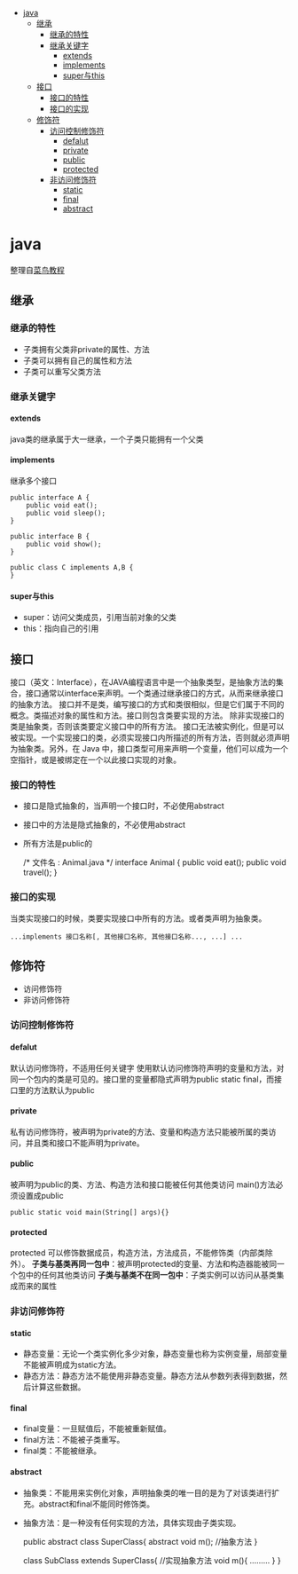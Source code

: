 <!-- TOC -->

- [java](#java)
    - [继承](#继承)
        - [继承的特性](#继承的特性)
        - [继承关键字](#继承关键字)
            - [extends](#extends)
            - [implements](#implements)
            - [super与this](#super与this)
    - [接口](#接口)
        - [接口的特性](#接口的特性)
        - [接口的实现](#接口的实现)
    - [修饰符](#修饰符)
        - [访问控制修饰符](#访问控制修饰符)
            - [defalut](#defalut)
            - [private](#private)
            - [public](#public)
            - [protected](#protected)
        - [非访问修饰符](#非访问修饰符)
            - [static](#static)
            - [final](#final)
            - [abstract](#abstract)

<!-- /TOC -->
# java
整理自[菜鸟教程](https://www.runoob.com/java)
## 继承
### 继承的特性
+ 子类拥有父类非private的属性、方法
+ 子类可以拥有自己的属性和方法
+ 子类可以重写父类方法
### 继承关键字
#### extends
java类的继承属于大一继承，一个子类只能拥有一个父类
#### implements
继承多个接口

    public interface A {
        public void eat();
        public void sleep();
    }
    
    public interface B {
        public void show();
    }
    
    public class C implements A,B {
    }

#### super与this
+ super：访问父类成员，引用当前对象的父类
+ this：指向自己的引用
## 接口
接口（英文：Interface），在JAVA编程语言中是一个抽象类型，是抽象方法的集合，接口通常以interface来声明。一个类通过继承接口的方式，从而来继承接口的抽象方法。
接口并不是类，编写接口的方式和类很相似，但是它们属于不同的概念。类描述对象的属性和方法。接口则包含类要实现的方法。
除非实现接口的类是抽象类，否则该类要定义接口中的所有方法。
接口无法被实例化，但是可以被实现。一个实现接口的类，必须实现接口内所描述的所有方法，否则就必须声明为抽象类。另外，在 Java 中，接口类型可用来声明一个变量，他们可以成为一个空指针，或是被绑定在一个以此接口实现的对象。
### 接口的特性
+ 接口是隐式抽象的，当声明一个接口时，不必使用abstract
+ 接口中的方法是隐式抽象的，不必使用abstract
+ 所有方法是public的


    /* 文件名 : Animal.java */
    interface Animal {
        public void eat();
        public void travel();
    }
    
### 接口的实现
当类实现接口的时候，类要实现接口中所有的方法。或者类声明为抽象类。

    ...implements 接口名称[, 其他接口名称, 其他接口名称..., ...] ...

## 修饰符
+ 访问修饰符
+ 非访问修饰符

### 访问控制修饰符
#### defalut
默认访问修饰符，不适用任何关键字
使用默认访问修饰符声明的变量和方法，对同一个包内的类是可见的。接口里的变量都隐式声明为public static final，而接口里的方法默认为public
#### private
私有访问修饰符，被声明为private的方法、变量和构造方法只能被所属的类访问，并且类和接口不能声明为private。
#### public
被声明为public的类、方法、构造方法和接口能被任何其他类访问
main()方法必须设置成public

    public static void main(String[] args){}
#### protected 
protected 可以修饰数据成员，构造方法，方法成员，不能修饰类（内部类除外）。
**子类与基类再同一包中**：被声明protected的变量、方法和构造器能被同一个包中的任何其他类访问
**子类与基类不在同一包中**：子类实例可以访问从基类集成而来的属性
### 非访问修饰符
#### static
+ 静态变量：无论一个类实例化多少对象，静态变量也称为实例变量，局部变量不能被声明成为static方法。
+ 静态方法：静态方法不能使用非静态变量。静态方法从参数列表得到数据，然后计算这些数据。
#### final
+ final变量：一旦赋值后，不能被重新赋值。
+ final方法：不能被子类重写。
+ final类：不能被继承。
#### abstract
+ 抽象类：不能用来实例化对象，声明抽象类的唯一目的是为了对该类进行扩充。abstract和final不能同时修饰类。
+ 抽象方法：是一种没有任何实现的方法，具体实现由子类实现。


    public abstract class SuperClass{
        abstract void m(); //抽象方法
    }
    
    class SubClass extends SuperClass{
        //实现抽象方法
        void m(){
            .........
        }
    }


